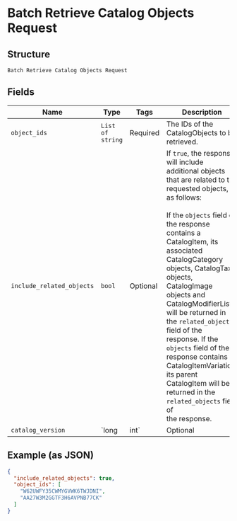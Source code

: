 
# Batch Retrieve Catalog Objects Request

## Structure

`Batch Retrieve Catalog Objects Request`

## Fields

| Name | Type | Tags | Description |
|  --- | --- | --- | --- |
| `object_ids` | `List of string` | Required | The IDs of the CatalogObjects to be retrieved. |
| `include_related_objects` | `bool` | Optional | If `true`, the response will include additional objects that are related to the<br>requested objects, as follows:<br><br>If the `objects` field of the response contains a CatalogItem, its associated<br>CatalogCategory objects, CatalogTax objects, CatalogImage objects and<br>CatalogModifierLists will be returned in the `related_objects` field of the<br>response. If the `objects` field of the response contains a CatalogItemVariation,<br>its parent CatalogItem will be returned in the `related_objects` field of<br>the response. |
| `catalog_version` | `long|int` | Optional | The specific version of the catalog objects to be included in the response.<br>This allows you to retrieve historical versions of objects. The specified version value is matched against<br>the [CatalogObject](#type-catalogobject)s' `version` attribute. |

## Example (as JSON)

```json
{
  "include_related_objects": true,
  "object_ids": [
    "W62UWFY35CWMYGVWK6TWJDNI",
    "AA27W3M2GGTF3H6AVPNB77CK"
  ]
}
```


